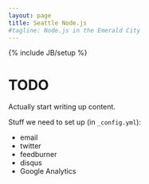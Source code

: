 ```yaml
---
layout: page
title: Seattle Node.js
#tagline: Node.js in the Emerald City
---
```

{% include JB/setup %}

# TODO
Actually start writing up content.

Stuff we need to set up (in `_config.yml`):

* email
* twitter
* feedburner
* disqus
* Google Analytics